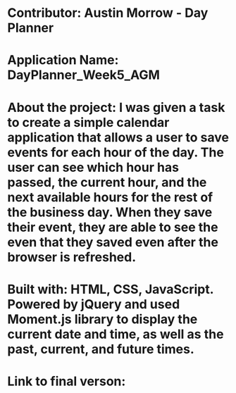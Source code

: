 # Contributor: Austin Morrow - Day Planner
# Application Name: DayPlanner_Week5_AGM
# About the project: I was given a task to create a simple calendar application that allows a user to save events for each hour of the day. The user can see which hour has passed, the current hour, and the next available hours for the rest of the business day. When they save their event, they are able to see the even that they saved even after the browser is refreshed.
# Built with: HTML, CSS, JavaScript. Powered by jQuery and used Moment.js library to display the current date and time, as well as the past, current, and future times.
# Link to final verson:
